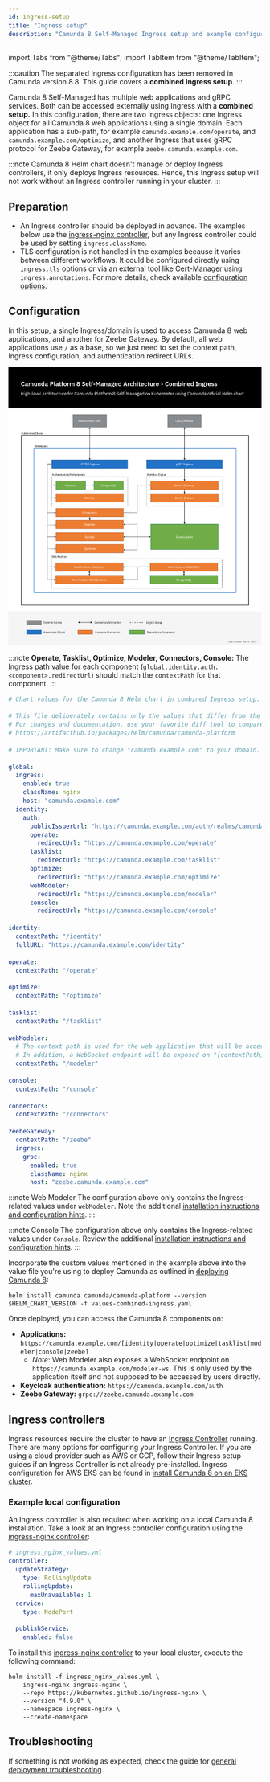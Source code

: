 ```yaml
---
id: ingress-setup
title: "Ingress setup"
description: "Camunda 8 Self-Managed Ingress setup and example configuration."
---
```


import Tabs from "@theme/Tabs";
import TabItem from "@theme/TabItem";

:::caution
The separated Ingress configuration has been removed in Camunda version 8.8. This guide covers a **combined Ingress setup**.
:::

Camunda 8 Self-Managed has multiple web applications and gRPC services. Both can be accessed externally using Ingress with a **combined setup.** In this configuration, there are two Ingress objects: one Ingress object for all Camunda 8 web applications using a single domain. Each application has a sub-path, for example `camunda.example.com/operate`, and `camunda.example.com/optimize`, and another Ingress that uses gRPC protocol for Zeebe Gateway, for example `zeebe.camunda.example.com`.

:::note
Camunda 8 Helm chart doesn't manage or deploy Ingress controllers, it only deploys Ingress resources. Hence, this Ingress setup will not work without an Ingress controller running in your cluster.
:::

## Preparation

- An Ingress controller should be deployed in advance. The examples below use the [ingress-nginx controller](https://github.com/kubernetes/ingress-nginx), but any Ingress controller could be used by setting `ingress.className`.
- TLS configuration is not handled in the examples because it varies between different workflows. It could be configured directly using `ingress.tls` options or via an external tool like [Cert-Manager](https://github.com/cert-manager/cert-manager) using `ingress.annotations`. For more details, check available [configuration options](https://artifacthub.io/packages/helm/camunda/camunda-platform#configuration).

## Configuration

In this setup, a single Ingress/domain is used to access Camunda 8 web applications, and another for Zeebe Gateway. By default, all web applications use `/` as a base, so we just need to set the context path, Ingress configuration, and authentication redirect URLs.

![Camunda 8 Self-Managed Architecture Diagram - Combined Ingress](../assets/camunda-platform-8-self-managed-architecture-diagram-combined-ingress.png)

:::note
**Operate, Tasklist, Optimize, Modeler, Connectors, Console:** The Ingress path value for each component (`global.identity.auth.<component>.redirectUrl`) should match the `contextPath` for that component.
:::

```yaml
# Chart values for the Camunda 8 Helm chart in combined Ingress setup.

# This file deliberately contains only the values that differ from the defaults.
# For changes and documentation, use your favorite diff tool to compare it with:
# https://artifacthub.io/packages/helm/camunda/camunda-platform

# IMPORTANT: Make sure to change "camunda.example.com" to your domain.

global:
  ingress:
    enabled: true
    className: nginx
    host: "camunda.example.com"
  identity:
    auth:
      publicIssuerUrl: "https://camunda.example.com/auth/realms/camunda-platform"
      operate:
        redirectUrl: "https://camunda.example.com/operate"
      tasklist:
        redirectUrl: "https://camunda.example.com/tasklist"
      optimize:
        redirectUrl: "https://camunda.example.com/optimize"
      webModeler:
        redirectUrl: "https://camunda.example.com/modeler"
      console:
        redirectUrl: "https://camunda.example.com/console"

identity:
  contextPath: "/identity"
  fullURL: "https://camunda.example.com/identity"

operate:
  contextPath: "/operate"

optimize:
  contextPath: "/optimize"

tasklist:
  contextPath: "/tasklist"

webModeler:
  # The context path is used for the web application that will be accessed by users in the browser.
  # In addition, a WebSocket endpoint will be exposed on "[contextPath]-ws", e.g. "/modeler-ws".
  contextPath: "/modeler"

console:
  contextPath: "/console"

connectors:
  contextPath: "/connectors"

zeebeGateway:
  contextPath: "/zeebe"
  ingress:
    grpc:
      enabled: true
      className: nginx
      host: "zeebe.camunda.example.com"
```

:::note Web Modeler
The configuration above only contains the Ingress-related values under `webModeler`. Note the additional [installation instructions and configuration hints](/self-managed/installation-methods/helm/install.md#installing-web-modeler).
:::

:::note Console
The configuration above only contains the Ingress-related values under `Console`. Review the additional [installation instructions and configuration hints](/self-managed/installation-methods/helm/install.md#install-console).
:::

Incorporate the custom values mentioned in the example above into the value file you're using to deploy Camunda as outlined in [deploying Camunda 8](/self-managed/installation-methods/helm/install.md):

```shell
helm install camunda camunda/camunda-platform --version $HELM_CHART_VERSION -f values-combined-ingress.yaml
```

Once deployed, you can access the Camunda 8 components on:

- **Applications:** `https://camunda.example.com/[identity|operate|optimize|tasklist|modeler|console|zeebe]`
  - _Note_: Web Modeler also exposes a WebSocket endpoint on `https://camunda.example.com/modeler-ws`. This is only used by the application itself and not supposed to be accessed by users directly.
- **Keycloak authentication:** `https://camunda.example.com/auth`
- **Zeebe Gateway:** `grpc://zeebe.camunda.example.com`

## Ingress controllers

Ingress resources require the cluster to have an [Ingress Controller](https://kubernetes.io/docs/concepts/services-networking/ingress-controllers/) running. There are many options for configuring your Ingress Controller. If you are using a cloud provider such as AWS or GCP, follow their Ingress setup guides if an Ingress Controller is not already pre-installed. Ingress configuration for AWS EKS can be found in [install Camunda 8 on an EKS cluster](/self-managed/setup/deploy/amazon/amazon-eks/eks-helm.md).

### Example local configuration

An Ingress controller is also required when working on a local Camunda 8 installation. Take a look at an Ingress controller configuration using the [ingress-nginx controller](https://kubernetes.github.io/ingress-nginx/deploy/#bare-metal-clusters/):

```yaml
# ingress_nginx_values.yml
controller:
  updateStrategy:
    type: RollingUpdate
    rollingUpdate:
      maxUnavailable: 1
  service:
    type: NodePort

  publishService:
    enabled: false
```

To install this [ingress-nginx controller](https://github.com/kubernetes/ingress-nginx) to your local cluster, execute the following command:

```shell
helm install -f ingress_nginx_values.yml \
    ingress-nginx ingress-nginx \
    --repo https://kubernetes.github.io/ingress-nginx \
    --version "4.9.0" \
    --namespace ingress-nginx \
    --create-namespace
```

## Troubleshooting

If something is not working as expected, check the guide for [general deployment troubleshooting](/self-managed/operational-guides/troubleshooting/troubleshooting.md).

